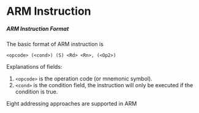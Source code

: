 # ARM Instruction

##### ARM Instruction Format

The basic format of ARM instruction is

```assembly
<opcode> (<cond>) (S) <Rd> <Rn>, (<Op2>)
```

Explanations of fields:

1. `<opcode>` is the operation code (or mnemonic symbol).
2. `<cond>` is the condition field, the instruction will only be executed if the condition is true.





Eight addressing approaches are supported in ARM